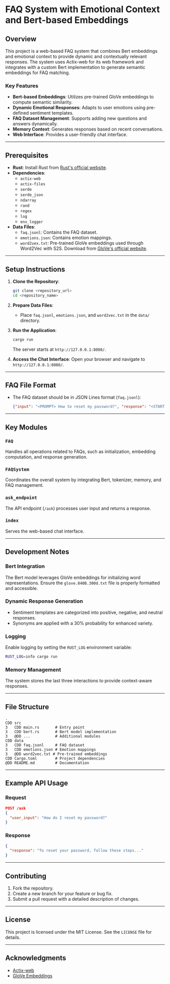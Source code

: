 # FAQ System with Emotional Context and Bert-based Embeddings

## Overview
This project is a web-based FAQ system that combines Bert embeddings and emotional context to provide dynamic and contextually relevant responses. The system uses Actix-web for its web framework and integrates with a custom Bert implementation to generate semantic embeddings for FAQ matching.

### Key Features
- **Bert-based Embeddings**: Utilizes pre-trained GloVe embeddings to compute semantic similarity.
- **Dynamic Emotional Responses**: Adapts to user emotions using pre-defined sentiment templates.
- **FAQ Dataset Management**: Supports adding new questions and answers dynamically.
- **Memory Context**: Generates responses based on recent conversations.
- **Web Interface**: Provides a user-friendly chat interface.

---

## Prerequisites
- **Rust**: Install Rust from [Rust's official website](https://www.rust-lang.org/).
- **Dependencies**:
  - `actix-web`
  - `actix-files`
  - `serde`
  - `serde_json`
  - `ndarray`
  - `rand`
  - `regex`
  - `log`
  - `env_logger`
- **Data Files**:
  - `faq.jsonl`: Contains the FAQ dataset.
  - `emotions.json`: Contains emotion mappings.
  - `word2vex.txt`: Pre-trained GloVe embeddings used through Word2Vec with S2S. Download from [GloVe's official website](https://nlp.stanford.edu/projects/glove/).

---

## Setup Instructions
1. **Clone the Repository**:
   ```bash
   git clone <repository_url>
   cd <repository_name>
   ```

2. **Prepare Data Files**:
   - Place `faq.jsonl`, `emotions.json`, and `word2vec.txt` in the `data/` directory.

3. **Run the Application**:
   ```bash
   cargo run
   ```
   The server starts at `http://127.0.0.1:8080/`.

4. **Access the Chat Interface**:
   Open your browser and navigate to `http://127.0.0.1:8080/`.

---

## FAQ File Format
- The FAQ dataset should be in JSON Lines format (`faq.jsonl`):
  ```json
  {"input": "<PROMPT> How to reset my password?", "response": "<START> To reset your password, follow these steps... <END>"}
  ```

---

## Key Modules
### `FAQ`
Handles all operations related to FAQs, such as initialization, embedding computation, and response generation.

### `FAQSystem`
Coordinates the overall system by integrating Bert, tokenizer, memory, and FAQ management.

### `ask_endpoint`
The API endpoint (`/ask`) processes user input and returns a response.

### `index`
Serves the web-based chat interface.

---

## Development Notes
### Bert Integration
The Bert model leverages GloVe embeddings for initializing word representations. Ensure the `glove.840B.300d.txt` file is properly formatted and accessible.

### Dynamic Response Generation
- Sentiment templates are categorized into positive, negative, and neutral responses.
- Synonyms are applied with a 30% probability for enhanced variety.

### Logging
Enable logging by setting the `RUST_LOG` environment variable:
```bash
RUST_LOG=info cargo run
```

### Memory Management
The system stores the last three interactions to provide context-aware responses.

---

## File Structure
```
.
CDD src
3   CDD main.rs       # Entry point
3   CDD bert.rs       # Bert model implementation
3   @DD ...           # Additional modules
CDD data
3   CDD faq.jsonl     # FAQ dataset
3   CDD emotions.json # Emotion mappings
3   @DD word2vec.txt # Pre-trained embeddings
CDD Cargo.toml        # Project dependencies
@DD README.md         # Documentation
```

---

## Example API Usage
### Request
```json
POST /ask
{
  "user_input": "How do I reset my password?"
}
```

### Response
```json
{
  "response": "To reset your password, follow these steps..."
}
```

---

## Contributing
1. Fork the repository.
2. Create a new branch for your feature or bug fix.
3. Submit a pull request with a detailed description of changes.

---

## License
This project is licensed under the MIT License. See the `LICENSE` file for details.

---

## Acknowledgments
- [Actix-web](https://actix.rs/)
- [GloVe Embeddings](https://nlp.stanford.edu/projects/glove/)


